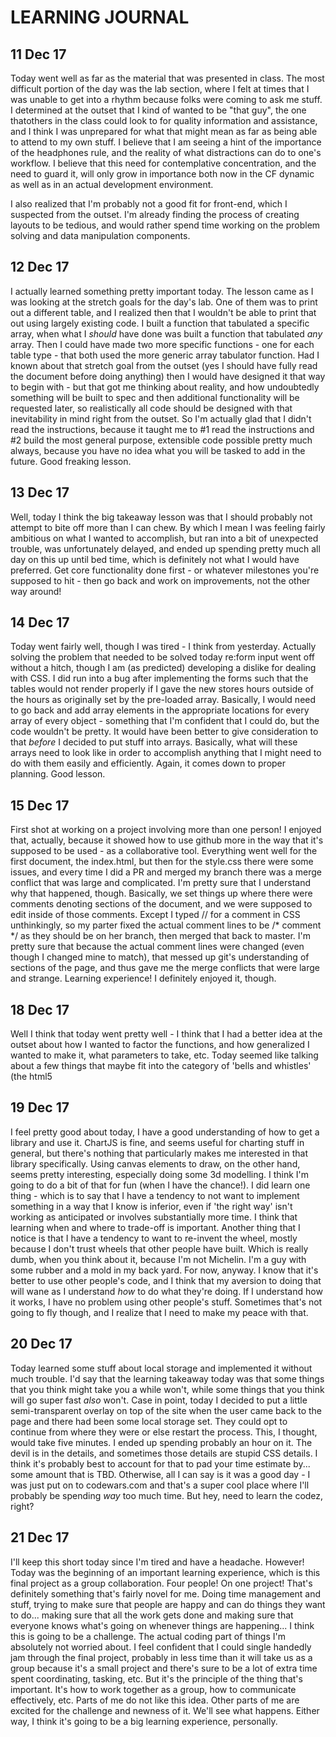 # LEARNING JOURNAL

11 Dec 17
---
Today went well as far as the material that was presented in class. The most difficult portion of the day was the lab section, where I felt at times that I was unable to get into a rhythm because folks were coming to ask me stuff. I determined at the outset that I kind of wanted to be "that guy", the one thatothers in the class could look to for quality information and assistance, and I think I was unprepared for what that might mean as far as being able to attend to my own stuff. I believe that I am seeing a hint of the importance of the headphones rule, and the reality of what distractions can do to one's workflow. I believe that this need for contemplative concentration, and the need to guard it, will only grow in importance both now in the CF dynamic as well as in an actual development environment.

I also realized that I'm probably not a good fit for front-end, which I suspected from the outset. I'm already finding the process of creating layouts to be tedious, and would rather spend time working on the problem solving and data manipulation components.


12 Dec 17
---
I actually learned something pretty important today. The lesson came as I was looking at the stretch goals for the day's lab. One of them was to print out a different table, and I realized then that I wouldn't be able to print that out using largely existing code. I built a function that tabulated a specific array, when what I *should* have done was built a function that tabulated *any* array. Then I could have made two more specific functions - one for each table type - that both used the more generic array tabulator function. Had I known about that stretch goal from the outset (yes I should have fully read the document before doing anything) then I would have designed it that way to begin with - but that got me thinking about reality, and how undoubtedly something will be built to spec and then additional functionality will be requested later, so realistically all code should be designed with that inevitability in mind right from the outset. So I'm actually glad that I didn't read the instructions, because it taught me to #1 read the instructions and #2 build the most general purpose, extensible code possible pretty much always, because you have no idea what you will be tasked to add in the future. Good freaking lesson.

13 Dec 17
---
Well, today I think the big takeaway lesson was that I should probably not attempt to bite off more than I can chew. By which I mean I was feeling fairly ambitious on what I wanted to accomplish, but ran into a bit of unexpected trouble, was unfortunately delayed, and ended up spending pretty much all day on this up until bed time, which is definitely not what I would have preferred. Get core functionality done first - or whatever milestones you're supposed to hit - then go back and work on improvements, not the other way around!

14 Dec 17
---
Today went fairly well, though I was tired - I think from yesterday. Actually solving the problem that needed to be solved today re:form input went off without a hitch, though I am (as predicted) developing a dislike for dealing with CSS. I did run into a bug after implementing the forms such that the tables would not render properly if I gave the new stores hours outside of the hours as originally set by the pre-loaded array. Basically, I would need to go back and add array elements in the appropriate locations for every array of every object - something that I'm confident that I could do, but the code wouldn't be pretty. It would have been better to give consideration to that *before* I decided to put stuff into arrays. Basically, what will these arrays need to look like in order to accomplish anything that I might need to do with them easily and efficiently. Again, it comes down to proper planning. Good lesson.

15 Dec 17
---
First shot at working on a project involving more than one person! I enjoyed that, actually, because it showed how to use github more in the way that it's supposed to be used - as a collaborative tool. Everything went well for the first document, the index.html, but then for the style.css there were some issues, and every time I did a PR and merged my branch there was a merge conflict that was large and complicated. I'm pretty sure that I understand why that happened, though. Basically, we set things up where there were comments denoting sections of the document, and we were supposed to edit inside of those comments. Except I typed // for a comment in CSS unthinkingly, so my parter fixed the actual comment lines to be /* comment */ as they should be on her branch, then merged that back to master. I'm pretty sure that because the actual comment lines were changed (even though I changed mine to match), that messed up git's understanding of sections of the page, and thus gave me the merge conflicts that were large and strange. Learning experience! I definitely enjoyed it, though.

18 Dec 17
---
Well I think that today went pretty well - I think that I had a better idea at the outset about how I wanted to factor the functions, and how generalized I wanted to make it, what parameters to take, etc. Today seemed like talking about a few things that maybe fit into the category of 'bells and whistles' (the html5 <audio> and <video> tags), followed by attempting to put into practice what we currently know about the javascript language. I think it was kind of nice to have a bit of a break from jamming in new material, but I'm ready for tomorrow and hopefully some exciting new content.

19 Dec 17
---
I feel pretty good about today, I have a good understanding of how to get a library and use it. ChartJS is fine, and seems useful for charting stuff in general, but there's nothing that particularly makes me interested in that library specifically. Using canvas elements to draw, on the other hand, seems pretty interesting, especially doing some 3d modelling. I think I'm going to do a bit of that for fun (when I have the chance!). I did learn one thing - which is to say that I have a tendency to not want to implement something in a way that I know is inferior, even if 'the right way' isn't working as anticipated or involves substantially more time. I think that learning when and where to trade-off is important. Another thing that I notice is that I have a tendency to want to re-invent the wheel, mostly because I don't trust wheels that other people have built. Which is really dumb, when you think about it, because I'm not Michelin. I'm a guy with some rubber and a mold in my back yard. For now, anyway. I know that it's better to use other people's code, and I think that my aversion to doing that will wane as I understand *how* to do what they're doing. If I understand how it works, I have no problem using other people's stuff. Sometimes that's not going to fly though, and I realize that I need to make my peace with that.

20 Dec 17
---
Today learned some stuff about local storage and implemented it without much trouble. I'd say that the learning takeaway today was that some things that you think might take you a while won't, while some things that you think will go super fast *also* won't. Case in point, today I decided to put a little semi-transparent overlay on top of the site when the user came back to the page and there had been some local storage set. They could opt to continue from where they were or else restart the process. This, I thought, would take five minutes. I ended up spending probably an hour on it. The devil is in the details, and sometimes those details are stupid CSS details. I think it's probably best to account for that to pad your time estimate by... some amount that is TBD. Otherwise, all I can say is it was a good day - I was just put on to codewars.com and that's a super cool place where I'll probably be spending *way* too much time. But hey, need to learn the codez, right?

21 Dec 17
---
I'll keep this short today since I'm tired and have a headache. However! Today was the beginning of an important learning experience, which is this final project as a group collaboration. Four people! On one project! That's definitely something that's fairly novel for me. Doing time management and stuff, trying to make sure that people are happy and can do things they want to do... making sure that all the work gets done and making sure that everyone knows what's going on whenever things are happening... I think this is going to be a challenge. The actual coding part of things I'm absolutely not worried about. I feel confident that I could single handedly jam through the final project, probably in less time than it will take us as a group because it's a small project and there's sure to be a lot of extra time spent coordinating, tasking, etc. But it's the principle of the thing that's important. It's how to work together as a group, how to communicate effectively, etc. Parts of me do not like this idea. Other parts of me are excited for the challenge and newness of it. We'll see what happens. Either way, I think it's going to be a big learning experience, personally.
